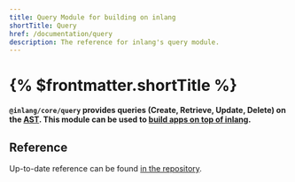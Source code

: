 ```yaml
---
title: Query Module for building on inlang
shortTitle: Query
href: /documentation/query
description: The reference for inlang's query module.
---
```


# {% $frontmatter.shortTitle %}

**`@inlang/core/query` provides queries (Create, Retrieve, Update, Delete) on the [AST](/documentation/ast). This module can be used to [build apps on top of inlang](/documentation/build-on-inlang).**

## Reference

Up-to-date reference can be found [in the repository](https://github.com/inlang/inlang/blob/main/source-code/core/src/query).
